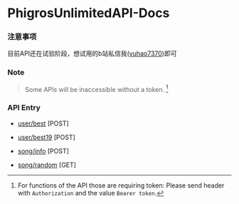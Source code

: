 # PhigrosUnlimitedAPI-Docs

### 注意事项

目前API还在试验阶段，想试用的b站私信我([yuhao7370](https://space.bilibili.com/275661582))即可

### Note

> Some APIs will be inaccessible without a token. [^1]


### API Entry

+ [user/best](/user/best.md)  [POST]
+ [user/best19](/user/best19.md)  [POST]


+ [song/info](/song/info.md)  [POST]
+ [song/random](/song/random.md)  [GET]


[^1]: For functions of the API those are requiring token: Please send header with `Authorization` and the value `Bearer token`.

